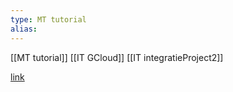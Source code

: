 ```yaml
---
type: MT tutorial
alias: 
---
```

 
[[MT tutorial]]
[[IT GCloud]]
[[IT integratieProject2]]

[link](https://cloud.google.com/transcoder/docs/transcode-video)

